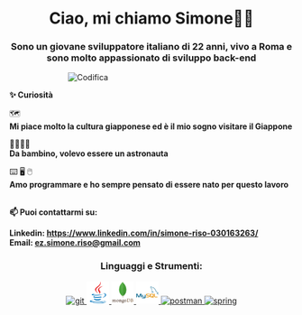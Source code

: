 <h1 align="center">Ciao, mi chiamo Simone👋🏽</h1>
<h3 align="center">Sono un giovane sviluppatore italiano di 22 anni, vivo a Roma e sono molto appassionato di sviluppo back-end</h3>
<img align="right" alt="Codifica" width="400" src="https://user-images.githubusercontent.com/74038190/225813708-98b745f2-7d22-48cf-9150-083f1b00d6c9.gif">

<br>

**✨ Curiosità**

🗺
<br>
**Mi piace molto la cultura giapponese ed è il mio sogno visitare il Giappone**
<br>

🧑‍🚀🧑‍🚀
<br>
**Da bambino, volevo essere un astronauta**
<br>

⌨️  🖥 🖱
<br>
**Amo programmare e ho sempre pensato di essere nato per questo lavoro**
<br>
<br>

**📫 Puoi contattarmi su:**

**Linkedin: https://www.linkedin.com/in/simone-riso-030163263/**
<br>
**Email: ez.simone.riso@gmail.com**

<h3 align="center">Linguaggi e Strumenti:</h3>
<p align="center"> <a href="https://git-scm.com/" target="_blank" rel="noreferrer"> <img src="https://www.vectorlogo.zone/logos/git-scm/git-scm-icon.svg" alt="git" width="40" height="40"/> </a> <a href="https://www.java.com" target="_blank" rel="noreferrer"> <img src="https://raw.githubusercontent.com/devicons/devicon/master/icons/java/java-original.svg" alt="java" width="40" height="40"/> </a> <a href="https://www.mongodb.com/" target="_blank" rel="noreferrer"> <img src="https://raw.githubusercontent.com/devicons/devicon/master/icons/mongodb/mongodb-original-wordmark.svg" alt="mongodb" width="40" height="40"/> </a> <a href="https://www.mysql.com/" target="_blank" rel="noreferrer"> <img src="https://raw.githubusercontent.com/devicons/devicon/master/icons/mysql/mysql-original-wordmark.svg" alt="mysql" width="40" height="40"/> </a> <a href="https://postman.com" target="_blank" rel="noreferrer"> <img src="https://www.vectorlogo.zone/logos/getpostman/getpostman-icon.svg" alt="postman" width="40" height="40"/> </a> <a href="https://spring.io/" target="_blank" rel="noreferrer"> <img src="https://www.vectorlogo.zone/logos/springio/springio-icon.svg" alt="spring" width="40" height="40"/> </a> </p>
